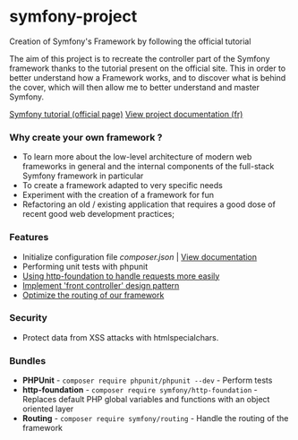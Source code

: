 # symfony-project
Creation of Symfony's Framework by following the official tutorial

The aim of this project is to recreate the controller part of the Symfony framework thanks to the tutorial present on the official site.
This in order to better understand how a Framework works, and to discover what is behind the cover, which will then allow me to better understand and master Symfony.

[Symfony tutorial (official page)](https://symfony.com/doc/current/create_framework/index.html)
[View project documentation (fr)](https://github.com/jerkodeur/symfony-project/wiki)

### Why create your own framework ?
- To learn more about the low-level architecture of modern web frameworks in general and the internal components of the full-stack Symfony framework in particular
- To create a framework adapted to very specific needs
- Experiment with the creation of a framework for fun
- Refactoring an old / existing application that requires a good dose of recent good web development practices;

### Features
- Initialize configuration file _composer.json_ | [View documentation](https://getcomposer.org/doc/03-cli.md#init)
- Performing unit tests with phpunit
- [Using http-foundation to handle requests more easily](https://github.com/jerkodeur/symfony-project/wiki/Protocole-HTTP#utilisation-du-composant-symfony-httpfoundation)
- [Implement 'front controller' design pattern](https://github.com/jerkodeur/symfony-project/wiki/Front-Controller)
- [Optimize the routing of our framework](https://github.com/jerkodeur/symfony-project/wiki/Routing)

### Security
- Protect data from XSS attacks with htmlspecialchars.

### Bundles
- __PHPUnit__ -  `composer require phpunit/phpunit --dev` - Perform tests
- __http-foundation__ -  `composer require symfony/http-foundation` - Replaces default PHP global variables and functions with an object oriented layer
- __Routing__ - `composer require symfony/routing` - Handle the routing of the framework

